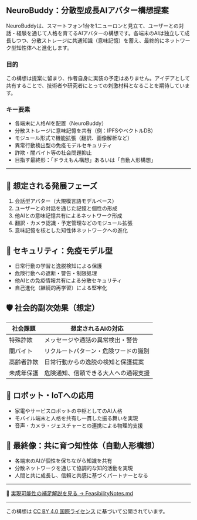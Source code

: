 ## NeuroBuddy：分散型成長AIアバター構想提案

NeuroBuddyは、スマートフォン1台を1ニューロンと見立て、ユーザーとの対話・経験を通じて人格を育てるAIアバターの構想です。各端末のAIは独立して成長しつつ、分散ストレージに共通知識（意味記憶）を蓄え、最終的にネットワーク型知性体へと進化します。

### 目的

この構想は提案に留まり、作者自身に実装の予定はありません。アイデアとして共有することで、技術者や研究者にとっての刺激材料となることを期待しています。

### キー要素

* 各端末に人格AIを配置（NeuroBuddy）
* 分散ストレージに意味記憶を共有（例：IPFSやベクトルDB）
* モジュール形式で機能拡張（翻訳、画像解析など）
* 異常行動検出型の免疫モデルセキュリティ
* 詐欺・闇バイト等の社会問題抑止
* 目指す最終形：「ドラえもん構想」あるいは「自動人形構想」

---

## 🔧 想定される発展フェーズ

1. 会話型アバター（大規模言語モデルベース）
2. ユーザーとの対話を通じた記憶と個性の形成
3. 他AIとの意味記憶共有によるネットワーク形成
4. 翻訳・カメラ認識・予定管理などのモジュール拡張
5. 意味記憶を核とした知性体ネットワークへの進化

## 🔐 セキュリティ：免疫モデル型

* 日常行動の学習と逸脱検知による保護
* 危険行動への遮断・警告・制限処理
* 他AIとの免疫情報共有による分散セキュリティ
* 自己進化（継続的再学習）による堅牢化

## 🛡️ 社会的副次効果（想定）

| 社会課題  | 想定されるAIの対応         |
| ----- | ------------------ |
| 特殊詐欺  | メッセージや通話の異常検出・警告   |
| 闇バイト  | リクルートパターン・危険ワードの識別 |
| 高齢者詐欺 | 日常行動からの逸脱の検知と保護提案  |
| 未成年保護 | 危険通知、信頼できる大人への通報支援 |

## 🤖 ロボット・IoTへの応用

* 家電やサービスロボットの中枢としてのAI人格
* モバイル端末と人格を共有し一貫した振る舞いを実現
* 音声・カメラ・ジェスチャーとの連携による物理的支援

## 🧠 最終像：共に育つ知性体（自動人形構想）

* 各端末のAIが個性を保ちながら知識を共有
* 分散ネットワークを通じて協調的な知的活動を実現
* 人間と共に成長し、信頼と共感に基づくパートナーとなる

---

📘 [実現可能性の補足解説を見る → FeasibilityNotes.md](./FeasibilityNotes.md)

---

この構想は [CC BY 4.0 国際ライセンス](https://creativecommons.org/licenses/by/4.0/deed.ja) に基づいて公開されています。
